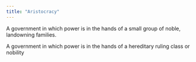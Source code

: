 ```yaml
---
title: "Aristocracy"
---
```

A government in which power is in the hands of a small group of noble, landowning families.

A government in which power is in the hands of a hereditary ruling class or nobility

